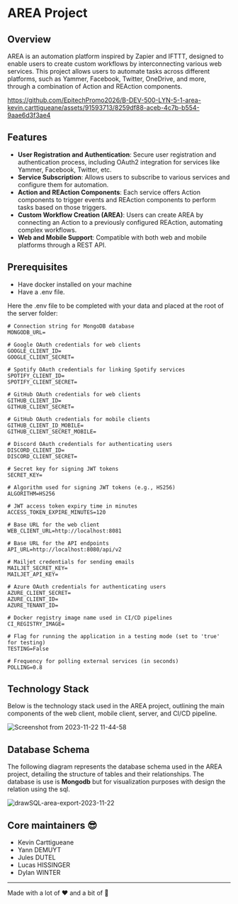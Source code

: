 # AREA Project

## Overview

AREA is an automation platform inspired by Zapier and IFTTT, designed to enable users to create custom workflows by interconnecting various web services. This project allows users to automate tasks across different platforms, such as Yammer, Facebook, Twitter, OneDrive, and more, through a combination of Action and REAction components.

https://github.com/EpitechPromo2026/B-DEV-500-LYN-5-1-area-kevin.carttigueane/assets/91593713/8259df88-aceb-4c7b-b554-9aae6d3f3ae4

## Features

- **User Registration and Authentication**: Secure user registration and authentication process, including OAuth2 integration for services like Yammer, Facebook, Twitter, etc.
- **Service Subscription**: Allows users to subscribe to various services and configure them for automation.
- **Action and REAction Components**: Each service offers Action components to trigger events and REAction components to perform tasks based on those triggers.
- **Custom Workflow Creation (AREA)**: Users can create AREA by connecting an Action to a previously configured REAction, automating complex workflows.
- **Web and Mobile Support**: Compatible with both web and mobile platforms through a REST API.

Prerequisites
-------------

* Have docker installed on your machine
* Have a .env file.

Here the .env file to be completed with your data and placed at the root of the server folder:

```.env
# Connection string for MongoDB database
MONGODB_URL=

# Google OAuth credentials for web clients
GOOGLE_CLIENT_ID=
GOOGLE_CLIENT_SECRET=

# Spotify OAuth credentials for linking Spotify services
SPOTIFY_CLIENT_ID=
SPOTIFY_CLIENT_SECRET=

# GitHub OAuth credentials for web clients
GITHUB_CLIENT_ID=
GITHUB_CLIENT_SECRET=

# GitHub OAuth credentials for mobile clients
GITHUB_CLIENT_ID_MOBILE=
GITHUB_CLIENT_SECRET_MOBILE=

# Discord OAuth credentials for authenticating users
DISCORD_CLIENT_ID=
DISCORD_CLIENT_SECRET=

# Secret key for signing JWT tokens
SECRET_KEY=

# Algorithm used for signing JWT tokens (e.g., HS256)
ALGORITHM=HS256

# JWT access token expiry time in minutes
ACCESS_TOKEN_EXPIRE_MINUTES=120

# Base URL for the web client
WEB_CLIENT_URL=http://localhost:8081

# Base URL for the API endpoints
API_URL=http://localhost:8080/api/v2

# Mailjet credentials for sending emails
MAILJET_SECRET_KEY=
MAILJET_API_KEY=

# Azure OAuth credentials for authenticating users
AZURE_CLIENT_SECRET=
AZURE_CLIENT_ID=
AZURE_TENANT_ID=

# Docker registry image name used in CI/CD pipelines
CI_REGISTRY_IMAGE=

# Flag for running the application in a testing mode (set to 'true' for testing)
TESTING=False

# Frequency for polling external services (in seconds)
POLLING=0.8
```


## Technology Stack

Below is the technology stack used in the AREA project, outlining the main components of the web client, mobile client, server, and CI/CD pipeline.

![Screenshot from 2023-11-22 11-44-58](https://github.com/EpitechPromo2026/B-DEV-500-LYN-5-1-area-kevin.carttigueane/assets/91593713/460b7772-5e55-4c6e-b604-9eccf093b1f3)

## Database Schema

The following diagram represents the database schema used in the AREA project, detailing the structure of tables and their relationships.
The database is use is **Mongodb** but for visualization purposes with design the relation using the sql.

![drawSQL-area-export-2023-11-22](https://github.com/EpitechPromo2026/B-DEV-500-LYN-5-1-area-kevin.carttigueane/assets/91593713/084b12c2-ff67-4061-b014-cb7e69d38365)


## Core maintainers :sunglasses:

- Kevin Carttigueane
- Yann DEMUYT
- Jules DUTEL
- Lucas HISSINGER
- Dylan WINTER

---

Made with a lot of :heart: and a bit of :brain:
